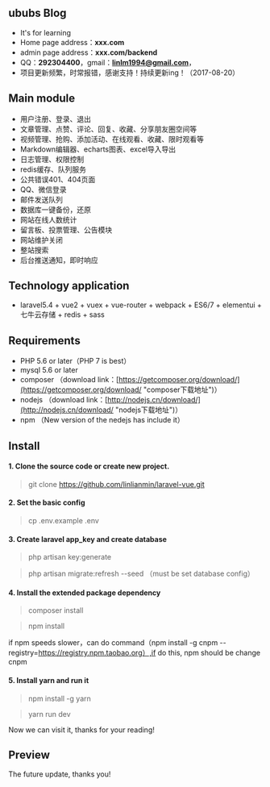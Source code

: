 ## ububs Blog ##
- It's for learning
- Home page address：**xxx.com**
- admin page address：**xxx.com/backend**
- QQ：**292304400**，gmail：**linlm1994@gmail.com**，
- 项目更新频繁，时常报错，感谢支持！持续更新ing！（2017-08-20）

## Main module ##
- 用户注册、登录、退出
- 文章管理、点赞、评论、回复、收藏、分享朋友圈空间等
- 视频管理、抢购、添加活动、在线观看、收藏、限时观看等
- Markdown编辑器、echarts图表、excel导入导出
- 日志管理、权限控制
- redis缓存、队列服务
- 公共错误401、404页面
- QQ、微信登录
- 邮件发送队列
- 数据库一键备份，还原
- 网站在线人数统计
- 留言板、投票管理、公告模块
- 网站维护关闭
- 整站搜索
- 后台推送通知，即时响应

## Technology application ##
- laravel5.4 + vue2 + vuex + vue-router + webpack + ES6/7 + elementui + 七牛云存储 + redis + sass

## Requirements ##
- PHP 5.6 or later（PHP 7 is best）
- mysql 5.6 or later
- composer （download link：[https://getcomposer.org/download/](https://getcomposer.org/download/ "composer下载地址")）
- nodejs （download link：[http://nodejs.cn/download/](http://nodejs.cn/download/ "nodejs下载地址")）
- npm （New version of the nedejs has include it）

## Install ##
#### 1. Clone the source code or create new project. ####
> git clone https://github.com/linlianmin/laravel-vue.git

#### 2. Set the basic config ####
> cp .env.example .env

#### 3. Create laravel app_key and create database  ####
> php artisan key:generate

> php artisan migrate:refresh --seed （must be set database config）
#### 4. Install the extended package dependency ####
> composer install

> npm install

if npm speeds slower，can do command（npm install -g cnpm --registry=https://registry.npm.taobao.org）,if do this, npm should be change cnpm

#### 5. Install yarn and run it ####
> npm install -g yarn

> yarn run dev

Now we can visit it, thanks for your reading!

## Preview ##
The future update, thanks you!